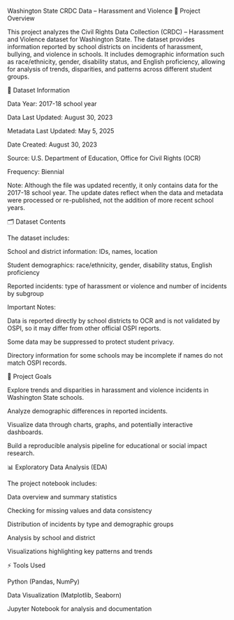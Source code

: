 Washington State CRDC Data – Harassment and Violence
📄 Project Overview

This project analyzes the Civil Rights Data Collection (CRDC) – Harassment and Violence dataset for Washington State. The dataset provides information reported by school districts on incidents of harassment, bullying, and violence in schools. It includes demographic information such as race/ethnicity, gender, disability status, and English proficiency, allowing for analysis of trends, disparities, and patterns across different student groups.

📅 Dataset Information

Data Year: 2017-18 school year

Data Last Updated: August 30, 2023

Metadata Last Updated: May 5, 2025

Date Created: August 30, 2023

Source: U.S. Department of Education, Office for Civil Rights (OCR)

Frequency: Biennial

Note: Although the file was updated recently, it only contains data for the 2017-18 school year. The update dates reflect when the data and metadata were processed or re-published, not the addition of more recent school years.

🗂 Dataset Contents

The dataset includes:

School and district information: IDs, names, location

Student demographics: race/ethnicity, gender, disability status, English proficiency

Reported incidents: type of harassment or violence and number of incidents by subgroup

Important Notes:

Data is reported directly by school districts to OCR and is not validated by OSPI, so it may differ from other official OSPI reports.

Some data may be suppressed to protect student privacy.

Directory information for some schools may be incomplete if names do not match OSPI records.

🔎 Project Goals

Explore trends and disparities in harassment and violence incidents in Washington State schools.

Analyze demographic differences in reported incidents.

Visualize data through charts, graphs, and potentially interactive dashboards.

Build a reproducible analysis pipeline for educational or social impact research.

📊 Exploratory Data Analysis (EDA)

The project notebook includes:

Data overview and summary statistics

Checking for missing values and data consistency

Distribution of incidents by type and demographic groups

Analysis by school and district

Visualizations highlighting key patterns and trends

⚡ Tools Used

Python (Pandas, NumPy)

Data Visualization (Matplotlib, Seaborn)

Jupyter Notebook for analysis and documentation
